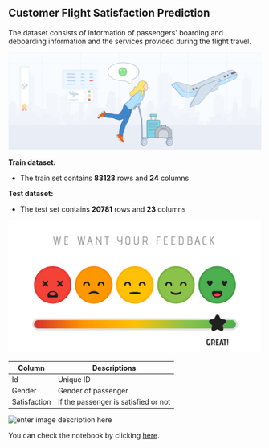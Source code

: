 ## Customer Flight Satisfaction Prediction
The dataset consists of information of passengers' boarding and deboarding information and the services provided during the flight travel.

![enter image description here](https://github.com/dineshdb2/Customer-Flight-Satisfaction_Prediction/blob/main/Airline%20satisfaction%20Image1.png?raw=true)

**Train dataset:**

 - The train set contains **83123** rows and **24** columns

**Test dataset:**

 - The test set contains **20781** rows and **23** columns

![enter image description here](https://github.com/dineshdb2/Customer-Flight-Satisfaction_Prediction/blob/main/Image2.png?raw=true)

|Column|Descriptions|
|--|--|
| Id | Unique ID  |
| Gender | Gender of passenger  |
| Satisfaction | If the passenger is satisfied or not  |


![enter image description here](https://e3.365dm.com/17/12/2048x1152/skynews-planes-airlines_4183894.jpg?bypass-service-worker&20171216074749)

You can check the notebook by clicking [here](https://github.com/dineshdb2/Customer-Flight-Satisfaction_Prediction/blob/main/Flight%20Passenger%20Satisfaction%20Prediction.ipynb). 
